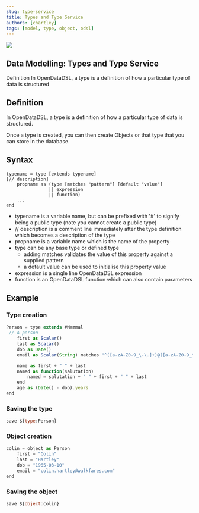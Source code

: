 ```yaml
---
slug: type-service
title: Types and Type Service
authors: [chartley]
tags: [model, type, object, odsl]
---
```


<div className="row">
  <div className="column">
    <img src="/img/blog/type-service.png"/>
  </div>
  <div className="column">
  <h2>Data Modelling: Types and Type Service</h2>
  Definition In OpenDataDSL, a type is a definition of how a particular type of data is structured
  </div>
</div>

<!--truncate-->

## Definition
In OpenDataDSL, a type is a definition of how a particular type of data is structured.

Once a type is created, you can then create Objects or that type that you can store in the database.


## Syntax
```
typename = type [extends typename]
[// description]
	propname as (type [matches "pattern"] [default "value"]
				|| expression 
				|| function)
	...
end
```

* typename is a variable name, but can be prefixed with '#' to signify being a public type (note you cannot create a public type)
* // description is a comment line immediately after the type definition which becomes a description of the type
* propname is a variable name which is the name of the property
* type can be any base type or defined type
    * adding matches validates the value of this property against a supplied pattern
    * a default value can be used to initialise this property value
* expression is a single line OpenDataDSL expression
* function is an OpenDataDSL function which can also contain parameters


## Example

### Type creation

```js
Person = type extends #Mammal
 // A person
    first as Scalar()
    last as Scalar()
    dob as Date()
    email as Scalar(String) matches "^([a-zA-Z0-9_\-\.]+)@([a-zA-Z0-9_\-\.]+)\.([a-zA-Z]{2,5})$"

    name as first + " " + last
    named as function(salutation)
        named = salutation + " " + first + " " + last
    end
    age as (Date() - dob).years
end
```

### Saving the type

```js
save ${type:Person}
```

### Object creation

```js
colin = object as Person
    first = "Colin"
    last = "Hartley"
    dob = "1965-03-10"
    email = "colin.hartley@walkfares.com"
end
```

### Saving the object

```js
save ${object:colin}
```